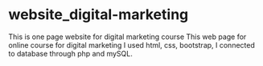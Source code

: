 # website_digital-marketing
This is one page website for digital marketing course
This web page for online course for digital marketing
I used html, css, bootstrap,
I connected to database through php and mySQL.
